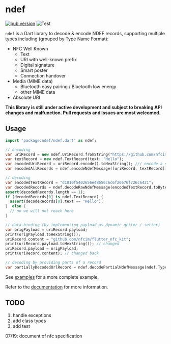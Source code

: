 # ndef

[![pub version](https://img.shields.io/pub/v/ndef)](https://pub.dev/packages/ndef)
![Test](https://github.com/nfcim/ndef/workflows/Test/badge.svg)

`ndef` is a Dart library to decode & encode NDEF records, supporting multiple types including (grouped by Type Name Format):

* NFC Well Known
  * Text
  * URI with well-known prefix
  * Digital signature
  * Smart poster
  * Connection handover
* Media (MIME data)
  * Bluetooth easy pairing / Bluetooth low energy
  * other MIME data
* Absolute URI

**This library is still under active development and subject to breaking API changes and malfunction. Pull requests and issues are most welcomed.**

## Usage

```dart
import 'package:ndef/ndef.dart' as ndef;

// encoding
var uriRecord = new ndef.UriRecord.fromString("https://github.com/nfcim/ndef");
var textRecord = new ndef.TextRecord(text: "Hello");
var encodedUriRecord = uriRecord.encode().toHexString(); /// encode a single record, and use our extension method on [Uint8List]
var encodedAllRecords = ndef.encodeNdefMessage([uriRecord, textRecord]).toHexString(); // encode several records as a message

// decoding
var encodedTextRecord = "d1010f5402656e48656c6c6f20576f726c6421";
var decodedRecords = ndef.decodeRawNdefMessage(encodedTextRecord.toBytes());
assert(decodedRecords.length == 1);
if (decodedRecords[0] is ndef.TextRecord) {
  assert(decodeRecords[0].text == "Hello");
}  else {
  // no we will not reach here
}

// data-binding (by implementing payload as dynamic getter / setter)
var origPayload = uriRecord.payload;
print(origPayload.toHexString());
uriRecord.content = "github.com/nfcim/flutter_nfc_kit";
print(uriRecord.payload.toHexString()); // changed
uriRecord.payload = origPayload;
print(uriRecord.content); // changed back

// decoding by providing parts of a record
var partiallyDecodedUrlRecord = ndef.decodePartialNdefMessage(ndef.TypeNameFormat.nfcWellKnown, utf8.encode("U"), origPayload, id: Uint8List.fromList([0x1, 0x2]));
```

See [examples](example/lib/main.dart) for a more complete example.

Refer to the [documentation](https://pub.dev/documentation/ndef/) for more information.

## TODO

1. handle exceptions
2. add class types
3. add test

07/19: document of nfc specification